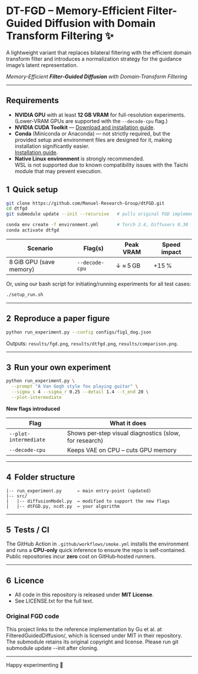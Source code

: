 # DT-FGD – Memory-Efficient Filter-Guided Diffusion with Domain Transform Filtering :sparkles:
A lightweight variant that replaces bilateral filtering with the efficient domain transform filter and introduces a normalization strategy for the guidance image’s latent representation.

*Memory‑Efficient **Filter‑Guided Diffusion** with Domain‑Transform Filtering*

---

## Requirements
- **NVIDIA GPU** with at least **12 GB VRAM** for full-resolution experiments.  
  (Lower-VRAM GPUs are supported with the `--decode-cpu` flag.)
- **NVIDIA CUDA Toolkit** — [Download and installation guide](https://developer.nvidia.com/cuda-downloads).
- **Conda** (Miniconda or Anaconda) — not strictly required, but the provided setup and environment files are designed for it, making installation significantly easier.  
  [Installation guide](https://docs.conda.io/en/latest/miniconda.html).
- **Native Linux environment** is strongly recommended.  
  WSL is not supported due to known compatibility issues with the Taichi module that may prevent execution.


## 1  Quick setup

```bash
git clone https://github.com/Manuel-Research-Group/dtFGD.git
cd dtfgd
git submodule update --init --recursive   # pulls original FGD implementation

conda env create -f environment.yml       # Torch 2.4, Diffusers 0.30
conda activate dtfgd
```

| Scenario                  | Flag(s)                  | Peak VRAM | Speed impact |
|---------------------------|--------------------------|-----------|--------------|
| 8 GiB GPU (save memory)   | `--decode-cpu`           | ↓ ≈ 5 GB  | +15 %        |

Or, using our bash script for initiating/running experiments for all test cases:

```bash
./setup_run.sh
```

---

## 2  Reproduce a paper figure

```bash
python run_experiment.py --config configs/fig1_dog.json
```

Outputs: `results/fgd.png`, `results/dtfgd.png`, `results/comparison.png`.

---

## 3  Run your own experiment

```bash
python run_experiment.py \
  --prompt "A Van Gogh style fox playing guitar" \
  --sigma_s 4 --sigma_r 0.25 --detail 1.4 --t_end 20 \
  --plot-intermediate
```

**New flags introduced**

| Flag                 | What it does                                           |
|----------------------|--------------------------------------------------------|
| `--plot-intermediate`| Shows per‑step visual diagnostics (slow, for research) |
| `--decode-cpu`       | Keeps VAE on CPU – cuts GPU memory        |

---

## 4  Folder structure

```
|-- run_experiment.py      ← main entry‑point (updated)
|-- src/
|   |-- diffusionModel.py  ← modified to support the new flags
|   |-- dtFGD.py, ncdt.py  ← your algorithm
```

---

## 5  Tests / CI

The GitHub Action in `.github/workflows/smoke.yml` installs the environment
and runs a **CPU‑only** quick inference to ensure the repo is self‑contained.
Public repositories incur **zero** cost on GitHub‑hosted runners.

---

## 6  Licence

* All code in this repository is released under **MIT License**.
* See LICENSE.txt for the full text.

### Original FGD code

This project links to the reference implementation by Gu et al. at
FilteredGuidedDiffusion/, which is licensed under MIT in their repository.
The submodule retains its original copyright and license.
Please run git submodule update --init after cloning.


---

Happy experimenting :rocket:
